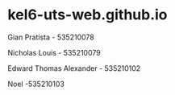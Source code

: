 # kel6-uts-web.github.io

Gian Pratista - 535210078

Nicholas Louis - 535210079

Edward Thomas Alexander - 535210102

Noel -535210103
